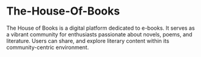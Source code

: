 # The-House-Of-Books
The House of Books is a digital platform dedicated to e-books. It serves as a vibrant community for enthusiasts passionate about novels, poems, and literature. Users can share, and explore literary content within its community-centric environment.
